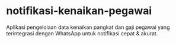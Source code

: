 # notifikasi-kenaikan-pegawai
Aplikasi pengelolaan data kenaikan pangkat dan gaji pegawai yang terintegrasi dengan WhatsApp untuk notifikasi cepat &amp; akurat.
